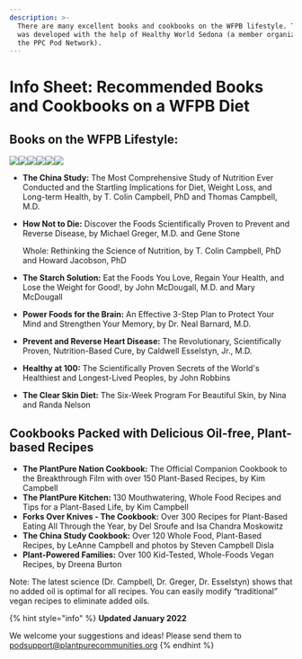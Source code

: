 ```yaml
---
description: >-
  There are many excellent books and cookbooks on the WFPB lifestyle. This list
  was developed with the help of Healthy World Sedona (a member organization of
  the PPC Pod Network).
---
```


# Info Sheet: Recommended Books and Cookbooks on a WFPB Diet

## **Books on the WFPB Lifestyle:**

![](https://lh4.googleusercontent.com/CJl9coxevXqX0LIFFQCVm90rxW82j5x5zBVkIVduFGDqx7zqBWnqreHz8uErNwJwfAKlMj1y2BwKBjn3eyyVEyzm5cOlSSPsuBxml1atMU1OfDp6MtJGgi8LlX\_tdLGlcWXbAez0)![](https://lh4.googleusercontent.com/X600dytY9kLwD5cZY48kTk23hXjSLs5Mknmm-hLBm-S59cvwLk34nvy6mXQmD1xYGw1mqHfSysc\_8gyFMaVn17lpZo32z9A9GXPJyaWIX1arIz-zCUMBtECPyK6GusC2vOTCEs8k)![](https://lh5.googleusercontent.com/tIoy-GXU5tHtOAhrI1IUlywYwzlPspGJA4JIASwhyivDA3vY3sEl1mGlQ287b3s0NJLvuG\_J415yFouf3Dkcwhf0Ag7jWTyCj4WttlRws7Gbnu7oqf-EFMNhwLjSyf9WS-gnFQ8P)![](https://lh4.googleusercontent.com/b2cssSvxLJuVX0lDxjOTuop0Wzy5lWDYk3O0fqZT6Z0Jc-MYAu38v-PpaBgSYVan2dzbUNEUG8v0-ok3N7UY5Z241ixIoSpk7wR2-dgw5xULVd91JWy35F\_izCqoiv1LUElUrlPC)![](https://lh4.googleusercontent.com/PkHN1Pk\_ljsnM\_OAnyMwqBTb8uRTDrnEZNYvAADBA8TJV7eP3LL0KP\_XXPkak0Bv6LWvMOaaJRFyAhPftFcxY3t8EskyEoJNX3z4NaBcd992E5QNUInL14c6V5ACBUWYTJBR2d9Z)![](https://lh6.googleusercontent.com/YaCR8rwO3yLXEeZfsIjWcXd-8uGWI\_qkWqqR-rpyAU5b536n0XPETCmfMH\_uDeDHMtF0nhwcOgTep2FIDHDrQuVtr23fZX\_w0CeVyWHSWCc2UYC-L0eJOdVfKZrGm02-X3F5l3\_P)

* **The China Study:** The Most Comprehensive Study of Nutrition Ever Conducted and the Startling Implications for Diet, Weight Loss, and Long-term Health, by T. Colin Campbell, PhD and Thomas Campbell, M.D.
*   **How Not to Die:** Discover the Foods Scientifically Proven to Prevent and Reverse Disease, by Michael Greger, M.D. and Gene Stone

    Whole: Rethinking the Science of Nutrition, by T. Colin Campbell, PhD and Howard Jacobson, PhD
* **The Starch Solution:** Eat the Foods You Love, Regain Your Health, and Lose the Weight for Good!, by John McDougall, M.D. and Mary McDougall
* **Power Foods for the Brain:** An Effective 3-Step Plan to Protect Your Mind and Strengthen Your Memory, by Dr. Neal Barnard, M.D.
* **Prevent and Reverse Heart Disease:** The Revolutionary, Scientifically Proven, Nutrition-Based Cure, by Caldwell Esselstyn, Jr., M.D.
* **Healthy at 100:** The Scientifically Proven Secrets of the World's Healthiest and Longest-Lived Peoples, by John Robbins
* **The Clear Skin Diet:** The Six-Week Program For Beautiful Skin, by Nina and Randa Nelson

## Cookbooks Packed with Delicious Oil-free, Plant-based Recipes

* **The PlantPure Nation Cookbook:** The Official Companion Cookbook to the Breakthrough Film with over 150 Plant-Based Recipes, by Kim Campbell
* **The PlantPure Kitchen:** 130 Mouthwatering, Whole Food Recipes and Tips for a Plant-Based Life, by Kim Campbell
* **Forks Over Knives - The Cookbook:** Over 300 Recipes for Plant-Based Eating All Through the Year, by Del Sroufe and Isa Chandra Moskowitz
* **The China Study Cookbook:** Over 120 Whole Food, Plant-Based Recipes, by LeAnne Campbell and photos by Steven Campbell Disla
* **Plant-Powered Families:** Over 100 Kid-Tested, Whole-Foods Vegan Recipes, by Dreena Burton

Note: The latest science (Dr. Campbell, Dr. Greger, Dr. Esselstyn) shows that no added oil is optimal for all recipes. You can easily modify “traditional” vegan recipes to eliminate added oils.

{% hint style="info" %}
**Updated January 2022**

We welcome your suggestions and ideas! Please send them to podsupport@plantpurecommunities.org
{% endhint %}
